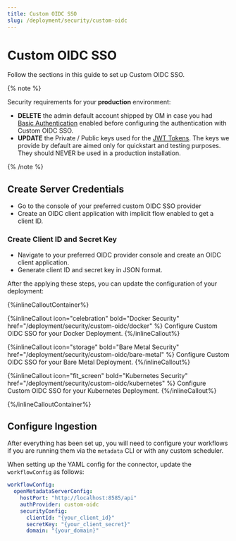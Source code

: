 ```yaml
---
title: Custom OIDC SSO
slug: /deployment/security/custom-oidc
---
```


# Custom OIDC SSO

Follow the sections in this guide to set up Custom OIDC SSO.

{% note %}

Security requirements for your **production** environment:

- **DELETE** the admin default account shipped by OM in case you had [Basic Authentication](/deployment/security/basic-auth)
  enabled before configuring the authentication with Custom OIDC SSO.
- **UPDATE** the Private / Public keys used for the [JWT Tokens](/deployment/security/enable-jwt-tokens). The keys we provide
  by default are aimed only for quickstart and testing purposes. They should NEVER be used in a production installation.

{% /note %}

## Create Server Credentials

- Go to the console of your preferred custom OIDC SSO provider
- Create an OIDC client application with implicit flow enabled to get a client ID.

### Create Client ID and Secret Key

- Navigate to your preferred OIDC provider console and create an OIDC client application.
- Generate client ID and secret key in JSON format.

After the applying these steps, you can update the configuration of your deployment:

{%inlineCalloutContainer%}

{%inlineCallout
    icon="celebration"
    bold="Docker Security"
    href="/deployment/security/custom-oidc/docker" %}
Configure Custom OIDC SSO for your Docker Deployment.
{%/inlineCallout%}

{%inlineCallout
    icon="storage"
    bold="Bare Metal Security"
    href="/deployment/security/custom-oidc/bare-metal" %}
Configure Custom OIDC SSO for your Bare Metal Deployment.
{%/inlineCallout%}

{%inlineCallout
    icon="fit_screen"
    bold="Kubernetes Security"
    href="/deployment/security/custom-oidc/kubernetes" %}
Configure Custom OIDC SSO for your Kubernetes Deployment.
{%/inlineCallout%}

{%/inlineCalloutContainer%}

## Configure Ingestion

After everything has been set up, you will need to configure your workflows if you are running them via the
`metadata` CLI or with any custom scheduler.

When setting up the YAML config for the connector, update the `workflowConfig` as follows:

```yaml
workflowConfig:
  openMetadataServerConfig:
    hostPort: "http://localhost:8585/api"
    authProvider: custom-oidc
    securityConfig:
      clientId: "{your_client_id}"
      secretKey: "{your_client_secret}"
      domain: "{your_domain}"
```
